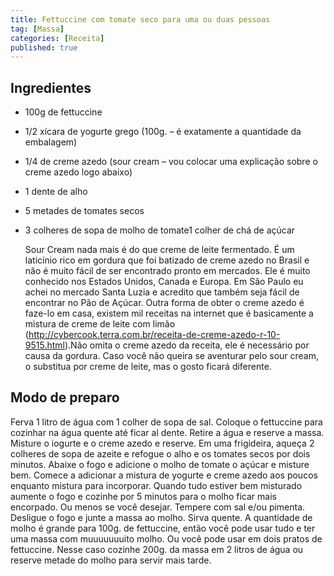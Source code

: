 ```yaml
---
title: Fettuccine com tomate seco para uma ou duas pessoas
tag: [Massa]
categories: [Receita]
published: true
---
```


## Ingredientes

- 100g de fettuccine
- 1/2 xícara de yogurte grego (100g. – é exatamente a quantidade da embalagem)
- 1/4 de creme azedo (sour cream – vou colocar uma explicação sobre o creme azedo logo abaixo)
- 1 dente de alho
- 5 metades de tomates secos
- 3 colheres de sopa de molho de tomate1 colher de chá de açúcar

    Sour Cream nada mais é do que creme de leite fermentado. É um laticínio rico em gordura que foi batizado de creme azedo no Brasil e não é muito fácil de ser encontrado pronto em mercados. Ele é muito conhecido nos Estados Unidos, Canada e Europa. Em São Paulo eu achei no mercado Santa Luzia e acredito que também seja fácil de encontrar no Pão de Açúcar. Outra forma de obter o creme azedo é faze-lo em casa, existem mil receitas na internet que é basicamente a mistura de creme de leite com limão (http://cybercook.terra.com.br/receita-de-creme-azedo-r-10-9515.html).Não omita o creme azedo da receita, ele é necessário por causa da gordura. Caso você não queira se aventurar pelo sour cream, o substitua por creme de leite, mas o gosto ficará diferente.

## Modo de preparo

Ferva 1 litro de água com 1 colher de sopa de sal. Coloque o fettuccine para cozinhar na água quente até ficar al dente. Retire a água e reserve a massa.
Misture o iogurte e o creme azedo e reserve.
Em uma frigideira, aqueça 2 colheres de sopa de azeite e refogue o alho e os tomates secos por dois minutos.  Abaixe o fogo e adicione o molho de tomate o açúcar e misture bem.
Comece a adicionar a mistura de yogurte e creme azedo aos poucos enquanto mistura para incorporar. Quando tudo estiver bem misturado aumente o fogo e cozinhe por 5 minutos para o molho ficar mais encorpado. Ou menos se você desejar.
Tempere com sal e/ou pimenta. Desligue o fogo e junte a massa ao molho.
Sirva quente.
A quantidade de molho é grande para 100g. de fettuccine, então você pode usar tudo e ter uma massa com muuuuuuuito molho. Ou você pode usar em dois pratos de fettuccine. Nesse caso cozinhe 200g. da massa em 2 litros de água ou reserve metade do molho  para servir mais tarde.
